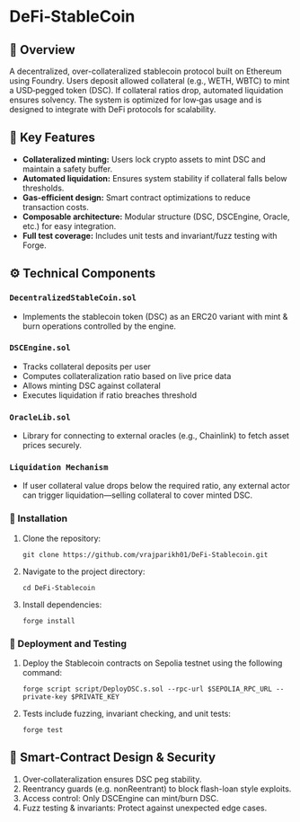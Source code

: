 # DeFi‑StableCoin

## 🚀 Overview

A decentralized, over-collateralized stablecoin protocol built on Ethereum using Foundry. Users deposit allowed collateral (e.g., WETH, WBTC) to mint a USD‑pegged token (DSC). If collateral ratios drop, automated liquidation ensures solvency. The system is optimized for low‑gas usage and is designed to integrate with DeFi protocols for scalability.

## 🧩 Key Features
- **Collateralized minting:** Users lock crypto assets to mint DSC and maintain a safety buffer.
- **Automated liquidation:** Ensures system stability if collateral falls below thresholds.
- **Gas-efficient design:** Smart contract optimizations to reduce transaction costs.
- **Composable architecture:** Modular structure (DSC, DSCEngine, Oracle, etc.) for easy integration.
- **Full test coverage:** Includes unit tests and invariant/fuzz testing with Forge.

## ⚙️ Technical Components

### `DecentralizedStableCoin.sol`
- Implements the stablecoin token (DSC) as an ERC20 variant with mint & burn operations controlled by the engine.

### `DSCEngine.sol`
- Tracks collateral deposits per user
- Computes collateralization ratio based on live price data
- Allows minting DSC against collateral
- Executes liquidation if ratio breaches threshold

### `OracleLib.sol`
- Library for connecting to external oracles (e.g., Chainlink) to fetch asset prices securely.

### `Liquidation Mechanism`
- If user collateral value drops below the required ratio, any external actor can trigger liquidation—selling collateral to cover minted DSC.

### 📁 Installation

1. Clone the repository:
   ```
   git clone https://github.com/vrajparikh01/DeFi-Stablecoin.git
   ```

2. Navigate to the project directory:
   ```
   cd DeFi-Stablecoin
   ```

3. Install dependencies:
   ```
   forge install
   ```

### 🧪 Deployment and Testing
1. Deploy the Stablecoin contracts on Sepolia testnet using the following command:
   ```
   forge script script/DeployDSC.s.sol --rpc-url $SEPOLIA_RPC_URL --private-key $PRIVATE_KEY
   ```
2. Tests include fuzzing, invariant checking, and unit tests:
   ```
   forge test
   ```

## 🧠 Smart‑Contract Design & Security
1. Over‑collateralization ensures DSC peg stability.
2. Reentrancy guards (e.g. nonReentrant) to block flash-loan style exploits.
3. Access control: Only DSCEngine can mint/burn DSC.
4. Fuzz testing & invariants: Protect against unexpected edge cases.
